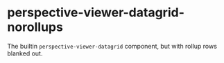 # perspective-viewer-datagrid-norollups
The builtin `perspective-viewer-datagrid` component, but with rollup rows blanked out. 
